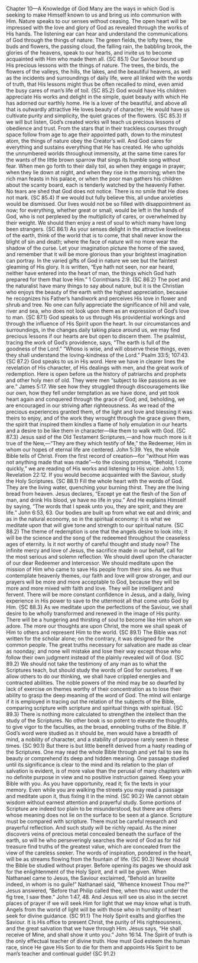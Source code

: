 Chapter 10—A Knowledge of God
Many are the ways in which God is seeking to make Himself known to us and bring us into communion with Him. Nature speaks to our senses without ceasing. The open heart will be impressed with the love and glory of God as revealed through the works of His hands. The listening ear can hear and understand the communications of God through the things of nature. The green fields, the lofty trees, the buds and flowers, the passing cloud, the falling rain, the babbling brook, the glories of the heavens, speak to our hearts, and invite us to become acquainted with Him who made them all. {SC 85.1}
Our Saviour bound up His precious lessons with the things of nature. The trees, the birds, the flowers of the valleys, the hills, the lakes, and the beautiful heavens, as well as the incidents and surroundings of daily life, were all linked with the words of truth, that His lessons might thus be often recalled to mind, even amid the busy cares of man’s life of toil. {SC 85.2}
God would have His children appreciate His works and delight in the simple, quiet beauty with which He has adorned our earthly home. He is a lover of the beautiful, and above all that is outwardly attractive He loves beauty of character; He would have us cultivate purity and simplicity, the quiet graces of the flowers. {SC 85.3}
If we will but listen, God’s created works will teach us precious lessons of obedience and trust. From the stars that in their trackless courses through space follow from age to age their appointed path, down to the minutest atom, the things of nature obey the Creator’s will. And God cares for everything and sustains everything that He has created. He who upholds the unnumbered worlds throughout immensity, at the same time cares for the wants of the little brown sparrow that sings its humble song without fear. When men go forth to their daily toil, as when they engage in prayer; when they lie down at night, and when they rise in the morning; when the rich man feasts in his palace, or when the poor man gathers his children about the scanty board, each is tenderly watched by the heavenly Father. No tears are shed that God does not notice. There is no smile that He does not mark. {SC 85.4}
If we would but fully believe this, all undue anxieties would be dismissed. Our lives would not be so filled with disappointment as now; for everything, whether great or small, would be left in the hands of God, who is not perplexed by the multiplicity of cares, or overwhelmed by their weight. We should then enjoy a rest of soul to which many have long been strangers. {SC 86.1}
As your senses delight in the attractive loveliness of the earth, think of the world that is to come, that shall never know the blight of sin and death; where the face of nature will no more wear the shadow of the curse. Let your imagination picture the home of the saved, and remember that it will be more glorious than your brightest imagination can portray. In the varied gifts of God in nature we see but the faintest gleaming of His glory. It is written, “Eye hath not seen, nor ear heard, neither have entered into the heart of man, the things which God hath prepared for them that love Him.” 1 Corinthians 2:9. {SC 86.2}
The poet and the naturalist have many things to say about nature, but it is the Christian who enjoys the beauty of the earth with the highest appreciation, because he recognizes his Father’s handiwork and perceives His love in flower and shrub and tree. No one can fully appreciate the significance of hill and vale, river and sea, who does not look upon them as an expression of God’s love to man. {SC 87.1}
God speaks to us through His providential workings and through the influence of His Spirit upon the heart. In our circumstances and surroundings, in the changes daily taking place around us, we may find precious lessons if our hearts are but open to discern them. The psalmist, tracing the work of God’s providence, says, “The earth is full of the goodness of the Lord.” “Whoso is wise, and will observe these things, even they shall understand the loving-kindness of the Lord.” Psalm 33:5; 107:43. {SC 87.2}
God speaks to us in His word. Here we have in clearer lines the revelation of His character, of His dealings with men, and the great work of redemption. Here is open before us the history of patriarchs and prophets and other holy men of old. They were men “subject to like passions as we are.” James 5:17. We see how they struggled through discouragements like our own, how they fell under temptation as we have done, and yet took heart again and conquered through the grace of God; and, beholding, we are encouraged in our striving after righteousness. As we read of the precious experiences granted them, of the light and love and blessing it was theirs to enjoy, and of the work they wrought through the grace given them, the spirit that inspired them kindles a flame of holy emulation in our hearts and a desire to be like them in character—like them to walk with God. {SC 87.3}
Jesus said of the Old Testament Scriptures,—and how much more is it true of the New,—“They are they which testify of Me,” the Redeemer, Him in whom our hopes of eternal life are centered. John 5:39. Yes, the whole Bible tells of Christ. From the first record of creation—for “without Him was not anything made that was made”—to the closing promise, “Behold, I come quickly,” we are reading of His works and listening to His voice. John 1:3; Revelation 22:12. If you would become acquainted with the Saviour, study the Holy Scriptures. {SC 88.1}
Fill the whole heart with the words of God. They are the living water, quenching your burning thirst. They are the living bread from heaven. Jesus declares, “Except ye eat the flesh of the Son of man, and drink His blood, ye have no life in you.” And He explains Himself by saying, “The words that I speak unto you, they are spirit, and they are life.” John 6:53, 63. Our bodies are built up from what we eat and drink; and as in the natural economy, so in the spiritual economy: it is what we meditate upon that will give tone and strength to our spiritual nature. {SC 88.2}
The theme of redemption is one that the angels desire to look into; it will be the science and the song of the redeemed throughout the ceaseless ages of eternity. Is it not worthy of careful thought and study now? The infinite mercy and love of Jesus, the sacrifice made in our behalf, call for the most serious and solemn reflection. We should dwell upon the character of our dear Redeemer and Intercessor. We should meditate upon the mission of Him who came to save His people from their sins. As we thus contemplate heavenly themes, our faith and love will grow stronger, and our prayers will be more and more acceptable to God, because they will be more and more mixed with faith and love. They will be intelligent and fervent. There will be more constant confidence in Jesus, and a daily, living experience in His power to save to the uttermost all that come unto God by Him. {SC 88.3}
As we meditate upon the perfections of the Saviour, we shall desire to be wholly transformed and renewed in the image of His purity. There will be a hungering and thirsting of soul to become like Him whom we adore. The more our thoughts are upon Christ, the more we shall speak of Him to others and represent Him to the world. {SC 89.1}
The Bible was not written for the scholar alone; on the contrary, it was designed for the common people. The great truths necessary for salvation are made as clear as noonday; and none will mistake and lose their way except those who follow their own judgment instead of the plainly revealed will of God. {SC 89.2}
We should not take the testimony of any man as to what the Scriptures teach, but should study the words of God for ourselves. If we allow others to do our thinking, we shall have crippled energies and contracted abilities. The noble powers of the mind may be so dwarfed by lack of exercise on themes worthy of their concentration as to lose their ability to grasp the deep meaning of the word of God. The mind will enlarge if it is employed in tracing out the relation of the subjects of the Bible, comparing scripture with scripture and spiritual things with spiritual. {SC 89.3}
There is nothing more calculated to strengthen the intellect than the study of the Scriptures. No other book is so potent to elevate the thoughts, to give vigor to the faculties, as the broad, ennobling truths of the Bible. If God’s word were studied as it should be, men would have a breadth of mind, a nobility of character, and a stability of purpose rarely seen in these times. {SC 90.1}
But there is but little benefit derived from a hasty reading of the Scriptures. One may read the whole Bible through and yet fail to see its beauty or comprehend its deep and hidden meaning. One passage studied until its significance is clear to the mind and its relation to the plan of salvation is evident, is of more value than the perusal of many chapters with no definite purpose in view and no positive instruction gained. Keep your Bible with you. As you have opportunity, read it; fix the texts in your memory. Even while you are walking the streets you may read a passage and meditate upon it, thus fixing it in the mind. {SC 90.2}
We cannot obtain wisdom without earnest attention and prayerful study. Some portions of Scripture are indeed too plain to be misunderstood, but there are others whose meaning does not lie on the surface to be seen at a glance. Scripture must be compared with scripture. There must be careful research and prayerful reflection. And such study will be richly repaid. As the miner discovers veins of precious metal concealed beneath the surface of the earth, so will he who perseveringly searches the word of God as for hid treasure find truths of the greatest value, which are concealed from the view of the careless seeker. The words of inspiration, pondered in the heart, will be as streams flowing from the fountain of life. {SC 90.3}
Never should the Bible be studied without prayer. Before opening its pages we should ask for the enlightenment of the Holy Spirit, and it will be given. When Nathanael came to Jesus, the Saviour exclaimed, “Behold an Israelite indeed, in whom is no guile!” Nathanael said, “Whence knowest Thou me?” Jesus answered, “Before that Philip called thee, when thou wast under the fig tree, I saw thee.” John 1:47, 48. And Jesus will see us also in the secret places of prayer if we will seek Him for light that we may know what is truth. Angels from the world of light will be with those who in humility of heart seek for divine guidance. {SC 91.1}
The Holy Spirit exalts and glorifies the Saviour. It is His office to present Christ, the purity of His righteousness, and the great salvation that we have through Him. Jesus says, “He shall receive of Mine, and shall show it unto you.” John 16:14. The Spirit of truth is the only effectual teacher of divine truth. How must God esteem the human race, since He gave His Son to die for them and appoints His Spirit to be man’s teacher and continual guide! {SC 91.2}
